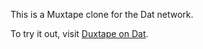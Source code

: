 This is a Muxtape clone for the Dat network.

To try it out, visit [Duxtape on Dat](dat://duxtape.kickscondor.com).
